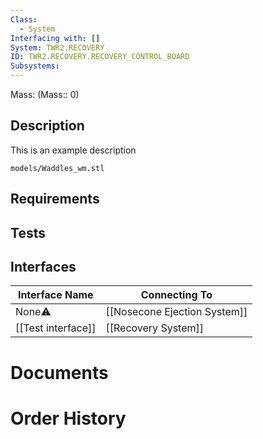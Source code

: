 ```yaml
---
Class:
  - System
Interfacing with: []
System: TWR2.RECOVERY
ID: TWR2.RECOVERY.RECOVERY_CONTROL_BOARD
Subsystems:
---
```


Mass: (Mass:: 0)

## Description

This is an example description

```stlrendera
models/Waddles_wm.stl
```

## Requirements

## Tests

## Interfaces
| Interface Name     | Connecting To                |
| ------------------ | ---------------------------- |
| None⚠️             | [[Nosecone Ejection System]] |
| [[Test interface]] | [[Recovery System]]          |








# Documents

# Order History
